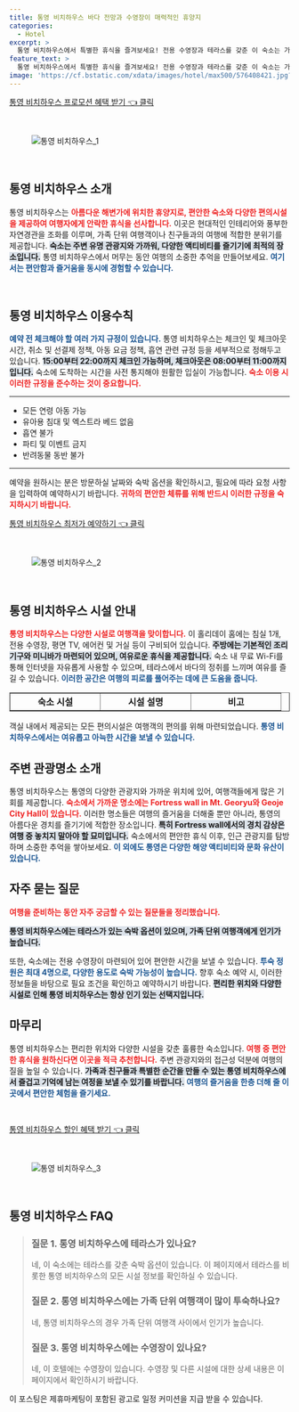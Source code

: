 ```yaml
---
title: 통영 비치하우스 바다 전망과 수영장이 매력적인 휴양지
categories:
  - Hotel
excerpt: >
  통영 비치하우스에서 특별한 휴식을 즐겨보세요! 전용 수영장과 테라스를 갖춘 이 숙소는 가족 단위 여행객에게 인기 만점. 체크인 간편 위치도 뛰어나니 지금 예약하세요!
feature_text: >
  통영 비치하우스에서 특별한 휴식을 즐겨보세요! 전용 수영장과 테라스를 갖춘 이 숙소는 가족 단위 여행객에게 인기 만점. 체크인 간편 위치도 뛰어나니 지금 예약하세요!
image: 'https://cf.bstatic.com/xdata/images/hotel/max500/576408421.jpg?k=c946933958897158268a9c4c092275a0d7533001be07aee8d6d11f2af4193cd3&o=&hp=1'
---
```


<p><a class="modoo-button" href="https://tinyurl.com/246qfabs" rel="nofollow noopener">통영 비치하우스 프로모션 혜택 받기 👈 클릭</a></p><br/>
<figure class="image"><img alt="통영 비치하우스_1" src="https://cf.bstatic.com/xdata/images/hotel/max1024x768/576408136.jpg?k=6402df192fdf817d285a22c6cef6409608c5169f0a9eec32ab2bfdb7a6b52e31&amp;o=&amp;hp=1"/></figure><br/>
<h2 data-ke-size="size26" id="통영비치하우스_소개">통영 비치하우스 소개</h2>
<p data-ke-size="size16">통영 비치하우스는 <b><span style="color: #ee2323;">아름다운 해변가에 위치한 휴양지로, 편안한 숙소와 다양한 편의시설을 제공하여 여행자에게 안락한 휴식을 선사합니다.</span></b> 이곳은 현대적인 인테리어와 풍부한 자연경관을 조화를 이루며, 가족 단위 여행객이나 친구들과의 여행에 적합한 분위기를 제공합니다. <b><span style="background-color: #21538527;">숙소는 주변 유명 관광지와 가까워, 다양한 액티비티를 즐기기에 최적의 장소입니다.</span></b> 통영 비치하우스에서 머무는 동안 여행의 소중한 추억을 만들어보세요. <b><span style="color: #1a5490;">여기서는 편안함과 즐거움을 동시에 경험할 수 있습니다.</span></b></p>
<p data-ke-size="size16"> </p>
<h2 data-ke-size="size23" id="이용수칙">통영 비치하우스 이용수칙</h2>
<p data-ke-size="size16"><b><span style="color: #1a5490;">예약 전 체크해야 할 여러 가지 규정이 있습니다.</span></b> 통영 비치하우스는 체크인 및 체크아웃 시간, 취소 및 선결제 정책, 아동 요금 정책, 흡연 관련 규정 등을 세부적으로 정해두고 있습니다. <b><span style="background-color: #21538527;">15:00부터 22:00까지 체크인 가능하며, 체크아웃은 08:00부터 11:00까지입니다.</span></b> 숙소에 도착하는 시간을 사전 통지해야 원활한 입실이 가능합니다. <b><span style="color: #ee2323;">숙소 이용 시 이러한 규정을 준수하는 것이 중요합니다.</span></b></p>
<hr contenteditable="false" data-ke-style="style5" data-ke-type="horizontalRule"/>
<ul data-ke-list-type="disc" style="list-style-type: disc;">
<li>모든 연령 아동 가능</li>
<li>유아용 침대 및 엑스트라 베드 없음</li>
<li>흡연 불가</li>
<li>파티 및 이벤트 금지</li>
<li>반려동물 동반 불가</li>
</ul>
<hr contenteditable="false" data-ke-style="style5" data-ke-type="horizontalRule"/>
<p data-ke-size="size16">예약을 원하시는 분은 방문하실 날짜와 숙박 옵션을 확인하시고, 필요에 따라 요청 사항을 입력하여 예약하시기 바랍니다. <b><span style="color: #ee2323;">귀하의 편안한 체류를 위해 반드시 이러한 규정을 숙지하시기 바랍니다.</span></b></p>
<p><a class="modoo-button" href="https://tinyurl.com/246qfabs" rel="nofollow noopener">통영 비치하우스 최저가 예약하기 👈 클릭</a></p><br/>
<figure class="image"><img alt="통영 비치하우스_2" src="https://cf.bstatic.com/xdata/images/hotel/max500/576408421.jpg?k=c946933958897158268a9c4c092275a0d7533001be07aee8d6d11f2af4193cd3&amp;o=&amp;hp=1"/></figure><br/>
<h2 data-ke-size="size23" id="숙소시설">통영 비치하우스 시설 안내</h2>
<p data-ke-size="size16"><b><span style="color: #ee2323;">통영 비치하우스는 다양한 시설로 여행객을 맞이합니다.</span></b> 이 홀리데이 홈에는 침실 1개, 전용 수영장, 평면 TV, 에어컨 및 거실 등이 구비되어 있습니다. <b><span style="background-color: #21538527;">주방에는 기본적인 조리기구와 미니바가 마련되어 있으며, 여유로운 휴식을 제공합니다.</span></b> 숙소 내 무료 Wi-Fi를 통해 인터넷을 자유롭게 사용할 수 있으며, 테라스에서 바다의 정취를 느끼며 여유를 즐길 수 있습니다. <b><span style="color: #1a5490;">이러한 공간은 여행의 피로를 풀어주는 데에 큰 도움을 줍니다.</span></b></p>
<table border="1" data-ke-align="alignLeft" data-ke-style="style16" style="border-collapse: collapse; width: 100%; height: 34px;">
<tbody>
<tr style="height: 17px;">
<td style="width: 33.3333%; text-align: center; height: 17px;"><b>숙소 시설</b></td>
<td style="width: 33.3333%; text-align: center; height: 17px;"><b>시설 설명</b></td>
<td style="width: 33.3333%; text-align: center; height: 17px;"><b>비고</b></td>
</tr>
<tr style="height: 17px;">
<td style="width: 33.3333%; text-align: center; height: 17px;">수영장</td>
<td style="width: 33.3333%; text-align: center; height: 17px;">전용 수영장 제공</td>
<td style="width: 33.3333%; text-align: center; height: 17px;">모든 투숙객 이용 가능</td>
</tr>
<tr>
<td style="width: 33.3333%; text-align: center;">테라스</td>
<td style="width: 33.3333%; text-align: center;">바다 전망 테라스</td>
<td style="width: 33.3333%; text-align: center;">식사 및 여가 공간</td>
</tr>
<tr>
<td style="width: 33.3333%; text-align: center;">조리시설</td>
<td style="width: 33.3333%; text-align: center;">기본 조리기구</td>
<td style="width: 33.3333%; text-align: center;">주방 이용 가능</td>
</tr>
</tbody>
</table>
<p data-ke-size="size16">객실 내에서 제공되는 모든 편의시설은 여행객의 편의를 위해 마련되었습니다. <b><span style="color: #1a5490;">통영 비치하우스에서는 여유롭고 아늑한 시간을 보낼 수 있습니다.</span></b></p>
<h2 data-ke-size="size23" id="주변관광명소">주변 관광명소 소개</h2>
<p data-ke-size="size16">통영 비치하우스는 통영의 다양한 관광지와 가까운 위치에 있어, 여행객들에게 많은 기회를 제공합니다. <b><span style="color: #ee2323;">숙소에서 가까운 명소에는 Fortress wall in Mt. Georyu와 Geoje City Hall이 있습니다.</span></b> 이러한 명소들은 여행의 즐거움을 더해줄 뿐만 아니라, 통영의 아름다운 경치를 즐기기에 적합한 장소입니다. <b><span style="background-color: #21538527;">특히 Fortress wall에서의 경치 감상은 여행 중 놓치지 말아야 할 묘미입니다.</span></b> 숙소에서의 편안한 휴식 이후, 인근 관광지를 탐방하며 소중한 추억을 쌓아보세요. <b><span style="color: #1a5490;">이 외에도 통영은 다양한 해양 액티비티와 문화 유산이 있습니다.</span></b></p>
<h2 data-ke-size="size26" id="자주묻는질문">자주 묻는 질문</h2>
<p data-ke-size="size16"><b><span style="color: #ee2323;">여행을 준비하는 동안 자주 궁금할 수 있는 질문들을 정리했습니다.</span></b></p>
<p data-ke-size="size16"><b><span style="background-color: #21538527;">통영 비치하우스에는 테라스가 있는 숙박 옵션이 있으며, 가족 단위 여행객에게 인기가 높습니다.</span></b></p>
<p data-ke-size="size16">또한, 숙소에는 전용 수영장이 마련되어 있어 편안한 시간을 보낼 수 있습니다. <b><span style="color: #1a5490;">투숙 정원은 최대 4명으로, 다양한 용도로 숙박 가능성이 높습니다.</span></b> 향후 숙소 예약 시, 이러한 정보들을 바탕으로 필요 조건을 확인하고 예약하시기 바랍니다. <b><span style="background-color: #21538527;">편리한 위치와 다양한 시설로 인해 통영 비치하우스는 항상 인기 있는 선택지입니다.</span></b></p>
<h2 data-ke-size="size23" id="마무리">마무리</h2>
<p data-ke-size="size16">통영 비치하우스는 편리한 위치와 다양한 시설을 갖춘 훌륭한 숙소입니다. <b><span style="color: #ee2323;">여행 중 편안한 휴식을 원하신다면 이곳을 적극 추천합니다.</span></b> 주변 관광지와의 접근성 덕분에 여행의 질을 높일 수 있습니다. <b><span style="background-color: #21538527;">가족과 친구들과 특별한 순간을 만들 수 있는 통영 비치하우스에서 즐겁고 기억에 남는 여정을 보낼 수 있기를 바랍니다.</span></b> <b><span style="color: #1a5490;">여행의 즐거움을 한층 더해 줄 이곳에서 편안한 체험을 즐기세요.</span></b></p>
<p data-ke-size="size16"> </p>
<p><a class="modoo-button" href="https://tinyurl.com/246qfabs" rel="nofollow noopener">통영 비치하우스 할인 혜택 받기 👈 클릭</a></p><br>

<figure class="image"><img src="https://cf.bstatic.com/xdata/images/hotel/max500/576408409.jpg?k=b578005a9a0a13620311e5e32235f26878f788063818883cded2e7588a2a472e&o=&hp=1" alt="통영 비치하우스_3"></figure><br>
<h2 id="통영 비치하우스_FAQ">통영 비치하우스 FAQ</h2>
<div itemscope="" itemtype="https://schema.org/FAQPage"> 
<blockquote> 
<div itemscope="" itemprop="mainEntity" itemtype="https://schema.org/Question"> 
<h3 id="질문_1" itemprop="name">질문 1. 통영 비치하우스에 테라스가 있나요?</h3> 
<div itemscope="" itemprop="acceptedAnswer" itemtype="https://schema.org/Answer"> 
<span itemprop="text"> 
<p>네, 이 숙소에는 테라스를 갖춘 숙박 옵션이 있습니다. 이 페이지에서 테라스를 비롯한 통영 비치하우스의 모든 시설 정보를 확인하실 수 있습니다.</p> 
</span> 
</div> 
</div> 

<div itemscope="" itemprop="mainEntity" itemtype="https://schema.org/Question"> 
<h3 id="질문_2" itemprop="name">질문 2. 통영 비치하우스에는 가족 단위 여행객이 많이 투숙하나요?</h3> 
<div itemscope="" itemprop="acceptedAnswer" itemtype="https://schema.org/Answer"> 
<span itemprop="text"> 
<p>네, 통영 비치하우스의 경우 가족 단위 여행객 사이에서 인기가 높습니다.</p> 
</span> 
</div> 
</div> 

<div itemscope="" itemprop="mainEntity" itemtype="https://schema.org/Question"> 
<h3 id="질문_3" itemprop="name">질문 3. 통영 비치하우스에는 수영장이 있나요?</h3> 
<div itemscope="" itemprop="acceptedAnswer" itemtype="https://schema.org/Answer"> 
<span itemprop="text"> 
<p>네, 이 호텔에는 수영장이 있습니다. 수영장 및 다른 시설에 대한 상세 내용은 이 페이지에서 확인하시기 바랍니다.</p> 
</span> 
</div> 
</div> 
</blockquote> 
</div><p>이 포스팅은 제휴마케팅이 포함된 광고로 일정 커미션을 지급 받을 수 있습니다.</p>

